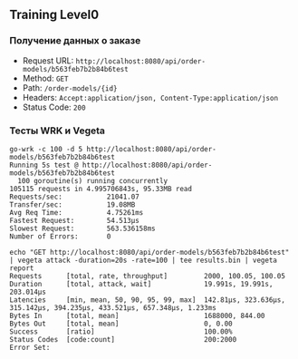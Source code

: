 ## Training Level0

### Получение данных о заказе

- Request URL: `http://localhost:8080/api/order-models/b563feb7b2b84b6test`
- Method: `GET`
- Path: `/order-models/{id}`
- Headers: `Accept:application/json, Content-Type:application/json`
- Status Code: `200`

### Тесты WRK и Vegeta
```
go-wrk -c 100 -d 5 http://localhost:8080/api/order-models/b563feb7b2b84b6test
Running 5s test @ http://localhost:8080/api/order-models/b563feb7b2b84b6test
  100 goroutine(s) running concurrently
105115 requests in 4.995706843s, 95.33MB read
Requests/sec:           21041.07
Transfer/sec:           19.08MB
Avg Req Time:           4.75261ms
Fastest Request:        54.513µs
Slowest Request:        563.536158ms
Number of Errors:       0
```

```
echo "GET http://localhost:8080/api/order-models/b563feb7b2b84b6test" | vegeta attack -duration=20s -rate=100 | tee results.bin | vegeta report
Requests      [total, rate, throughput]         2000, 100.05, 100.05
Duration      [total, attack, wait]             19.991s, 19.991s, 203.014µs
Latencies     [min, mean, 50, 90, 95, 99, max]  142.81µs, 323.636µs, 315.142µs, 394.235µs, 433.521µs, 657.348µs, 1.233ms
Bytes In      [total, mean]                     1688000, 844.00
Bytes Out     [total, mean]                     0, 0.00
Success       [ratio]                           100.00%
Status Codes  [code:count]                      200:2000  
Error Set:
```